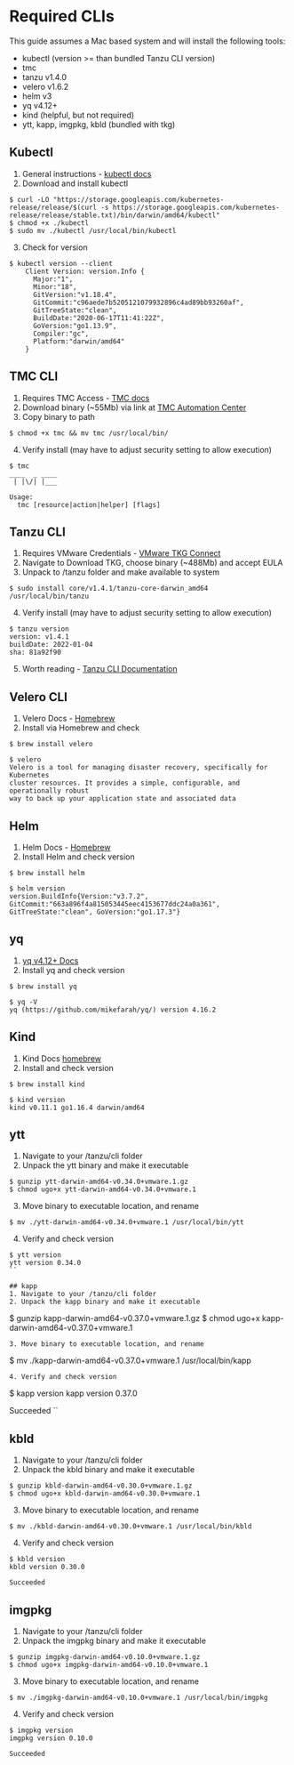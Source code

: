 # Required CLIs

This guide assumes a Mac based system and will install the following tools:

- kubectl (version >= than bundled Tanzu CLI version)
- tmc
- tanzu v1.4.0
- velero v1.6.2
- helm v3
- yq v4.12+
- kind (helpful, but not required)
- ytt, kapp, imgpkg, kbld (bundled with tkg)

## Kubectl
1. General instructions - [kubectl docs](https://kubernetes.io/docs/tasks/tools/install-kubectl)
2. Download and install kubectl
```
$ curl -LO "https://storage.googleapis.com/kubernetes-release/release/$(curl -s https://storage.googleapis.com/kubernetes-release/release/stable.txt)/bin/darwin/amd64/kubectl"
$ chmod +x ./kubectl
$ sudo mv ./kubectl /usr/local/bin/kubectl
```
3. Check for version
```
$ kubectl version --client
    Client Version: version.Info { 
      Major:"1",
      Minor:"18",
      GitVersion:"v1.18.4",
      GitCommit:"c96aede7b5205121079932896c4ad89bb93260af",
      GitTreeState:"clean",
      BuildDate:"2020-06-17T11:41:22Z",
      GoVersion:"go1.13.9",
      Compiler:"gc", 
      Platform:"darwin/amd64"
    }
```

## TMC CLI
1. Requires TMC Access - [TMC docs](https://docs.vmware.com/en/VMware-Tanzu-Mission-Control/services/tanzumc-using/GUID-7EEBDAEF-7868-49EC-8069-D278FD100FD9.html)
2. Download binary (~55Mb) via link at [TMC Automation Center](https://southtanzuseamericas.tmc.cloud.vmware.com/clidownload)
3. Copy binary to path 
```
$ chmod +x tmc && mv tmc /usr/local/bin/
```
4. Verify install (may have to adjust security setting to allow execution)
```
$ tmc
____  _ ____
 | |\/| |___

Usage:
  tmc [resource|action|helper] [flags]
```

## Tanzu CLI
1. Requires VMware Credentials - [VMware TKG Connect](https://customerconnect.vmware.com/downloads/info/slug/infrastructure_operations_management/vmware_tanzu_kubernetes_grid/1_x)
2. Navigate to Download TKG, choose binary (~488Mb) and accept EULA
3. Unpack to /tanzu folder and make available to system
```
$ sudo install core/v1.4.1/tanzu-core-darwin_amd64 /usr/local/bin/tanzu
```
4. Verify install (may have to adjust security setting to allow execution)
```
$ tanzu version
version: v1.4.1
buildDate: 2022-01-04
sha: 81a92f90
```
5. Worth reading - [Tanzu CLI Documentation](https://docs.vmware.com/en/VMware-Tanzu-Kubernetes-Grid/1.4/vmware-tanzu-kubernetes-grid-14/GUID-install-cli.html#download-and-unpack-the-tanzu-cli-and-kubectl-1)

## Velero CLI
1. Velero Docs - [Homebrew](https://velero.io/docs/v1.7/basic-install/#option-1-macos---homebrew)
2. Install via Homebrew and check
```
$ brew install velero

$ velero
Velero is a tool for managing disaster recovery, specifically for Kubernetes
cluster resources. It provides a simple, configurable, and operationally robust
way to back up your application state and associated data
```

## Helm
1. Helm Docs - [Homebrew](https://helm.sh/docs/intro/install/)
2. Install Helm and check version
```
$ brew install helm

$ helm version
version.BuildInfo{Version:"v3.7.2", GitCommit:"663a896f4a815053445eec4153677ddc24a0a361", GitTreeState:"clean", GoVersion:"go1.17.3"}
```

## yq
1. [yq v4.12+ Docs](https://github.com/mikefarah/yq) 
2. Install yq and check version
```
$ brew install yq

$ yq -V
yq (https://github.com/mikefarah/yq/) version 4.16.2
```

## Kind
1. Kind Docs [homebrew](https://kind.sigs.k8s.io/docs/user/quick-start#installing-with-a-package-manager)
2. Install and check version 
```
$ brew install kind

$ kind version
kind v0.11.1 go1.16.4 darwin/amd64
```

## ytt
1. Navigate to your /tanzu/cli folder 
2. Unpack the ytt binary and make it executable
```
$ gunzip ytt-darwin-amd64-v0.34.0+vmware.1.gz
$ chmod ugo+x ytt-darwin-amd64-v0.34.0+vmware.1
```
3. Move binary to executable location, and rename
```
$ mv ./ytt-darwin-amd64-v0.34.0+vmware.1 /usr/local/bin/ytt
```
4. Verify and check version
```
$ ytt version
ytt version 0.34.0
``

## kapp
1. Navigate to your /tanzu/cli folder
2. Unpack the kapp binary and make it executable
```
$ gunzip kapp-darwin-amd64-v0.37.0+vmware.1.gz
$ chmod ugo+x kapp-darwin-amd64-v0.37.0+vmware.1
```
3. Move binary to executable location, and rename
```
$ mv ./kapp-darwin-amd64-v0.37.0+vmware.1 /usr/local/bin/kapp
```
4. Verify and check version
```
$ kapp version
kapp version 0.37.0

Succeeded
``

## kbld
1. Navigate to your /tanzu/cli folder
2. Unpack the kbld binary and make it executable
```
$ gunzip kbld-darwin-amd64-v0.30.0+vmware.1.gz
$ chmod ugo+x kbld-darwin-amd64-v0.30.0+vmware.1
```
3. Move binary to executable location, and rename
```
$ mv ./kbld-darwin-amd64-v0.30.0+vmware.1 /usr/local/bin/kbld
```
4. Verify and check version
```
$ kbld version
kbld version 0.30.0

Succeeded
```

## imgpkg
1. Navigate to your /tanzu/cli folder
2. Unpack the imgpkg binary and make it executable
```
$ gunzip imgpkg-darwin-amd64-v0.10.0+vmware.1.gz
$ chmod ugo+x imgpkg-darwin-amd64-v0.10.0+vmware.1
```
3. Move binary to executable location, and rename
```
$ mv ./imgpkg-darwin-amd64-v0.10.0+vmware.1 /usr/local/bin/imgpkg

```
4. Verify and check version
```
$ imgpkg version
imgpkg version 0.10.0

Succeeded
```


